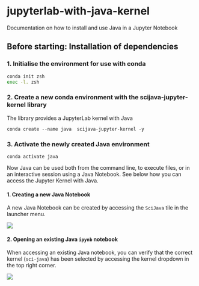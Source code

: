 # jupyterlab-with-java-kernel
Documentation on how to install and use Java in a Jupyter Notebook


## Before starting: Installation of dependencies

### 1. Initialise the environment for use with conda

```bash
conda init zsh
exec -l. zsh
```

### 2. Create a new conda environment with the scijava-jupyter-kernel library 

The library provides a JupyterLab kernel with Java

```
conda create --name java  scijava-jupyter-kernel -y
```

### 3. Activate the newly created Java environment

```
conda activate java
```

Now Java can be used both from the command line, to execute files, or in an interactive session using a Java Notebook. 
See below how you can access the Jupyter Kernel with Java.

#### 1. Creating a new Java Notebook

A new Java Notebook can be created by accessing the `SciJava` tile in the launcher menu.

![](http://g.recordit.co/MxiFR9TOLK.gif)

#### 2. Opening an existing Java `ipynb` notebook

When accessing an existing Java notebook, you can verify that the correct kernel (`sci-java`) has been selected by accessing the kernel dropdown in the top right corner.

![](http://g.recordit.co/FsIG9YHkzL.gif)

